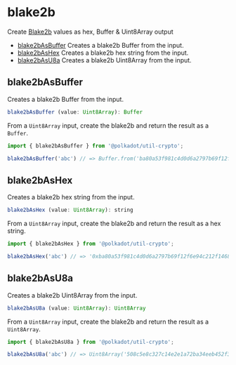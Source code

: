 # blake2b

Create [Blake2b](https://blake2.net/) values as hex, Buffer & Uint8Array output 

- [blake2bAsBuffer](#blake2basbuffer) Creates a blake2b Buffer from the input.
- [blake2bAsHex](#blake2bashex) Creates a blake2b hex string from the input.
- [blake2bAsU8a](#blake2basu8a) Creates a blake2b Uint8Array from the input.

## blake2bAsBuffer

Creates a blake2b Buffer from the input. 

```js
blake2bAsBuffer (value: Uint8Array): Buffer
```


From a `Uint8Array` input, create the blake2b and return the result as a `Buffer`.

```js
import { blake2bAsBuffer } from '@polkadot/util-crypto';

blake2bAsBuffer('abc') // => Buffer.from('ba80a53f981c4d0d6a2797b69f12f6e94c212f14685ac4b74b12bb6fdbffa2d17d87c5392aab792dc252d5de4533cc9518d38aa8dbf1925ab92386edd4009923', 'hex')
```

## blake2bAsHex

Creates a blake2b hex string from the input. 

```js
blake2bAsHex (value: Uint8Array): string
```


From a `Uint8Array` input, create the blake2b and return the result as a hex string.

```js
import { blake2bAsHex } from '@polkadot/util-crypto';

blake2bAsHex('abc') // => '0xba80a53f981c4d0d6a2797b69f12f6e94c212f14685ac4b74b12bb6fdbffa2d17d87c5392aab792dc252d5de4533cc9518d38aa8dbf1925ab92386edd4009923'
```

## blake2bAsU8a

Creates a blake2b Uint8Array from the input. 

```js
blake2bAsU8a (value: Uint8Array): Uint8Array
```


From a `Uint8Array` input, create the blake2b and return the result as a `Uint8Array`.

```js
import { blake2bAsU8a } from '@polkadot/util-crypto';

blake2bAsU8a('abc') // => Uint8Array('508c5e8c327c14e2e1a72ba34eeb452f37458b209ed63a294d999b4c86675982')
```